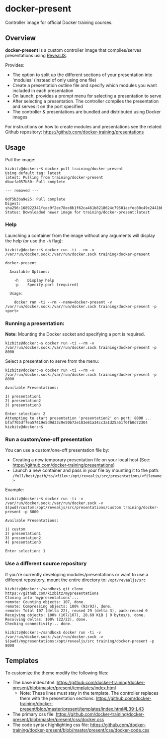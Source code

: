 # docker-present

Controller image for official Docker training courses.

## Overview

**docker-present** is a custom controller image that compiles/serves presentations using [RevealJS](https://github.com/hakimel/reveal.js/).

Provides:

- The option to split up the different sections of your presentation into 'modules' (instead of only using one file)
- Create a presentation outline file and specify which modules you want included in each presentation
- On launch, provides a prompt menu for selecting a presentation to serve
- After selecting a presentation. The controller compiles the presentation and serves it on the port specified
- The controller & presentations are bundled and distributed using Docker images

For instructions on how to create modules and presentations see the related Github repository: https://github.com/docker-training/presentations

## Usage

Pull the image:

```
kizbitz@docker:~$ docker pull training/docker-present
Using default tag: latest
latest: Pulling from training/docker-present
dbacfa057b30: Pull complete

--- removed ---

0df5b3ba9e25: Pull complete
Digest: sha256:168922341fcec9f2ec78ec8b1f62ca461b8218624c79501acfec80c49c2441bb
Status: Downloaded newer image for training/docker-present:latest
```

### Help

Launching a container from the image without any arguments will display the help (or use the `-h` flag):

```
kizbitz@docker:~$ docker run -ti --rm -v /var/run/docker.sock:/var/run/docker.sock training/docker-present

docker-present

  Available Options:

    -h    Display help
    -p    Specify port (required)

  Usage:

    docker run -ti --rm --name=docker-present -v /var/run/docker.sock:/var/run/docker.sock training/docker-present -p <port>
```

### Running a presentation:

**Note:** Mounting the Docker socket and specifying a port is required.

```
kizbitz@docker:~$ docker run -ti --rm -v /var/run/docker.sock:/var/run/docker.sock training/docker-present -p 8000
```

Select a presentation to serve from the menu:

```
kizbitz@docker:~$ docker run -ti --rm -v /var/run/docker.sock:/var/run/docker.sock training/docker-present -p 8000

Available Presentations:

1) presentation1
2) presentation2
3) presentation3

Enter selection: 2
Attempting to start presentation 'presentation2' on port: 8000 ...
bfaf705df7ea57419e5d9d33c9e50b72e183e81a34cc3a1d25a61f0fb0d72304
kizbitz@docker:~$
```

### Run a custom/one-off presentation

You can use a custom/one-off presentation file by:

- Creating a new temporary presentation file on your local host (See: https://github.com/docker-training/presentations)
- Launch a new container and pass in your file by mounting it to the path: `/full/host/path/to/<file>:/opt/revealjs/src/presentations/<filename>`

Example:

```
kizbitz@docker:~$ docker run -ti -v /var/run/docker.sock:/var/run/docker.sock -v $(pwd)/custom:/opt/revealjs/src/presentations/custom training/docker-present -p 8000

Available Presentations:

1) custom
2) presentation1
3) presentation2
4) presentation3

Enter selection: 1
```

### Use a different source repository

If you're currently developing modules/presentations or want to use a different repository, mount the entire directory to: `/opt/revealjs/src`

```
kizbitz@docker:~/sandbox$ git clone https://github.com/kizbitz/mypresentations
Cloning into 'mypresentations'...
remote: Counting objects: 107, done.
remote: Compressing objects: 100% (93/93), done.
remote: Total 107 (delta 22), reused 29 (delta 3), pack-reused 0
Receiving objects: 100% (107/107), 28.69 KiB | 0 bytes/s, done.
Resolving deltas: 100% (22/22), done.
Checking connectivity... done.

kizbitz@docker:~/sandbox$ docker run -ti -v /var/run/docker.sock:/var/run/docker.sock -v $(pwd)/mypresentations:/opt/revealjs/src training/docker-present -p 8000
```


## Templates

To customize the theme modify the following files:

- The base index.html: https://github.com/docker-training/docker-present/blob/master/present/templates/index.html
  - Note: These lines must stay in the template. The controller replaces them with the presentation sections: https://github.com/docker-training/docker-present/blob/master/present/templates/index.html#L39-L43
- The primary css file: https://github.com/docker-training/docker-present/blob/master/present/css/docker.css
- The code syntax highlighting css file: https://github.com/docker-training/docker-present/blob/master/present/css/docker-code.css